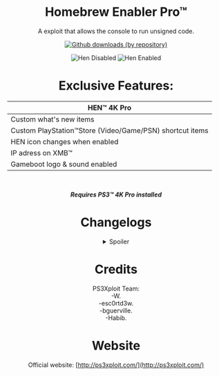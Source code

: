 <div align="center"> 

# Homebrew Enabler Pro™
A exploit that allows the console to run unsigned code.<br>

[![Github downloads (by repository)](https://img.shields.io/github/downloads/LuanTeles/HEN/total?style=social)](https://github.com/LuanTeles/HEN/releases/)

![Hen Disabled](https://user-images.githubusercontent.com/74815634/148464759-62bed1d8-b944-411a-b9f5-209a5d73b1b4.png)
![Hen Enabled](https://user-images.githubusercontent.com/74815634/148464786-72e35270-5e68-4abd-996f-10fb53713dda.png)

# Exclusive Features:

|HEN™ 4K Pro|
|----------------------
| Custom what's new items |
| Custom PlayStation™Store (Video/Game/PSN) shortcut items |
| HEN icon changes when enabled |
| IP adress on XMB™ |
| Gameboot logo & sound enabled |

<br>

***Requires PS3™ 4K Pro installed***
 
#  Changelogs 
 
<details><summary>Spoiler</summary>

# v3.1.1
### Plugin:
-Removed: Version notification.<br>

### Payload:
-Added: HEN enabled icon.<br>
-Added: IP address on XMB™.<br>
-Added: Custom what's new items.<br>
-Added: Gameboot sound.<br>
-Added: System Update Unlock after HEN is enabled.<br>
 
# v3.1.0
### Global:
-Added: Support for Firmware 4.88.<br>

 ### Plugin:
-Added: Backup/Restore of the act.dat on every boot. (Thanks to @bucanero)<br>
 
 ### Payload:
-Added: Dump PSID option to HFW tools.<br>

### Resources:
-Added: Toggle automatic update option to HFW tools.<br>
-Added: New icons for updated HFW tools options. (Thanks @xps3riments)<br>
-Updated: Text on theme selector in HFW tools.<br>
-Updated: RCO files to fix display issues with 4.89 only. (Thanks sandungas<br>
-Updated: layout_grid_table files for 480p and 272p to fix display issues in Remote Play with 4.89 only. (Thanks @sandungas)<br>
 
# v3.0.3
### Global:
-Added: Support for Firmware 4.88.<br>

# v3.0.2
### Global:
-Added: Support for Firmware 4.87.<br>

### Resource:
- HEN Loader.<br>

# v3.0.1
### Global:
-Added: Support for Firmware 4.86.<br>

### Cobra PS3MAPI:
-Added: Better set process memory by using the function used to actually write to process, this will allow user to write to memory where writing permissions are disabled.<br>
-Added: Ps3mapi_process_page_allocate this function will allocate memory into the eboot process allowing your to write/read/execute code into start_address parameter.<br>
-Added: Ps3mapi_get_process_module_info which will get the name, module path, module segments, module start and module stop address all in one function.<br>
-Added: Ps3mapi_create_process_thread to create thread into the process, This is useful if you want to load a small function into the process without needed make and load a sprx module.<br>

# v3.0.0
### Global:
-Removed: Support for Firmware 4.82.<br>

### Plugin:
-Fixed: System Freeze if DVD or CD is already inserted into PS3™ when HEN is enabled.<br>
-Fixed: Error message if reply length is too short from server.<br>

### Payload:
-Fixed: Freeze problems on all models.<br>
-Fixed: Issues with incompatible models.<br>
-Improved: Sanity checks.<br>

# v2.4.0
### Global:
-Improved: The size of stage2 has been reduced.<br>

### Payload:
-Added: DLC/PSX games RAP support added.<br>
-Added: VSH patches and disabled signature check of RIF, now other tools are compatible.<br>
-Fixed: Hitching of PSX PAL on NTSC TV and vice versa.<br>
-Fixed: Issue where people sometimes got stuck downloading games from PSN.<br>
-Improved: Disabled VSH check in RIF that R and S cant be just 0.<br>
-Improved: PS3MAPI can now write to VSH text segment like CFW <br>
-Improved: Speed when loading NPDRM type 2 games (need original or RAP Activated RIF), CPU couldnt generate ECDSA fast enough.<br>
-Removed: Unnecessary hooks on CellFsOpen/CellFsRead/CellFsClose, possibly increasing stability.<br>

# v2.3.3
### Payload:
-Improved: Remapping HFW XML from /dev_flash/ instead of /dev_hdd0/.<br>

### Resource:
-Improved: Updated path pointing to ps3hen_updater.<br>xml in hfw_settings.xml.<br>

# v2.3.2
### Global:
-Added: Support for Firmware 4.85.<br>

# v2.3.1

### HEN 
### Plugin:
-Fixed: Issue when network is disabled.<br>

Resource
-Added: Duplicated icon fix.<br>

# v2.3.0
### Global:
-Improved: Fast exploit initialization.<br>
-Improved: Increased sleep in html, removed from bins.<br>

### Plugin:
-Added: Automatic reboot upon HEN fail.<br>
-Added: HEN Updater with version check.<br>
-Fixed: Random crash on initialization.<br>
-Removed: Infinite loop.<br>

### Payload:
-Fixed: Blackscreen issues.<br>
-Fixed: SELF Decrypter.<br>
-Fixed: System freeze after enabling hen when its already enabled.<br>
-Improved: Extended download plugin patches.<br>
-Improved: HEN queue is drained before the patches get disabled, and also synchronized properly the check to synchronize remove and do patches.<br>
-Improved: Handler requests are passed fast, removed many branch conditions there for faster handling.<br>
-Improved: Optimizations added to how much stack is available to the syscalls.<br>

# v2.2.2
### Payload:
-Added: USB Package installation support for HEN installer. (/dev_usb000/HEN_UPD.pkg)<br>
-Fixed: HEN initialization freeze.<br>
-Fixed: HashCalc bug.<br>
-Fixed: Syscall handler bug.<br>

### Resource:
-Improced: Updated videoplayer_plugin.<br>sprx to use proper DEX version for each firmware version.<br>

# v2.2.1
### Global:
-Added: HEN refresh and version display on initialize, using embedded plugin.<br>
-Improced: Replaced dev_blind with dev_rewrite to maintain RW state at all times.<br>
-Improved: The stackframe and PS3HEN bins are now merged as a single payload binary. (PS3HEN.BIN)<br>

### Plugin:
-Added: HEN version notification on boot.<br>
-Added: Game and Network Category refresh.<br>
-Added: In-game Screenshot feature.<br>

### Payload:
-Added: Embedded buffers and removed memory fragmentation.<br>
-Added: Fail-safe for stage0 incase stage2 not found.<br>
-Added: Get map path opcode.<br>
-Added: HMAC Hash Validation.<br>
-Added: Missing COBRA patches & BT/USB passthrough support.<br>
-Added: PS2™ Classics launcher activation on the fly.<br>
-Added: PSP™ ISO Launcher Support.<br>
-Added: Self Threading Support, fixing the issue with a few games. (SC Trilogy and etc) <br>
-Added:: Cleanup thread.<br>
-Fixed: Encryption.<br>
-Fixed: Kernel plugin bug.<br>
-Fixed: PS3MAPI bug and stability.<br>
-Improved: Compatibility with apps like MultiMan and others which replace syscall 6-10.<br>
-Improved: Faster boot times for apps.<br>
-Improved: Memory Management of map_path.<br>
-Improved: Memory Optimization. (no embedded buffer for kernel plugin, only allocs when requested) <br>
-Improved: SELF auth.<br>
-Improved:: HEN Installer feature and memory management changes.<br>

#### Resource:
-Improved: Default theme pack removed from main package and can now download from themes updater.<br>
-Improved: HEN theme pack downloadable package updated with fixed icons.<br>
-Improved: New coldboot, icons and JS/HTML overlay.<br>
-Improved: PKG linker is now located under Package Manager -> Install Packages.<br>
-Improved: Replaced manual link from network column with PS3Xploit Home link.<br>
-Removed:: Unused XML Entries.<br>

# v2.2.0
### Stackframe Binary:
-Added: Support for Firmware 4.82.<br>
-Improved: Each FW version has its own payload, stackframe, package, and update XML.<br>

### Plugin:
-Added: HEN check added to verify if HEN enabled, and to prevent freezing.<br>
-Fixed: PSNPatch freeze.<br>
-Improved: Remap for HFW settings is now fully protected, no more disappearing HFW tools.<br>
-Improved: Stability patches added on initial boot process.<br>

### Resource:
-Added: PKG Linker entries added to category_game.xml.<br>

# v2.1.0
### Payload:
-Added: Advanced QA Flag.<br>
-Added: Debug Settings.<br>
-Improved: AES calculation now uses internal library from LV2.<br>
-Improved: Payload size is reduced by 20kb.<br>
-Improved: RAP can now be loaded / accessed from dev_hdd0/exdata.<br>
 
### Plugin:
-Added: HEN check added to verify if HEN enabled, and to prevent freezing.<br>
-Fixed: PSNPatch freeze.<br>
-Improved: Remap for HFW settings is now fully protected, no more disappearing HFW tools.<br>
-Improved: Stability patches added on initial boot process.<br>

### Resource:
-Added: Update Themes option to PS3HEN Updater menu.<br>
-Added: Theme pack by to PS3HEN Updater -> Update Themes.<br>

# v2.0.2
### Stackframe Binary:
- Added: C00 unlocker activated by default.<br>

### Payload:
-Added:	Advanced download plugin patches.<br>
-Added: App restriction on RemotePlay with PC removed.<br>
-Added: Dev_blind enabled by default.<br>
-Added: Hybrid Firmware Tools available when HEN's activated.<br>
-Added: Multiple path on boot_plugins & boot_plugins_kernel (HDD & USB).<br>
-Added: PS2™ classics launcher support.<br>
-Added: RAP activation on the fly.  (usb000/exdata/<rap> or usb001/exdata/<rap>)<br>
-Fixed: Explore_plugin.sprx patches.<br>
-Fixed: Install All Packages.<br>
-Fixed: Issue with official NPDRM content rif deletion and unable to boot error.<br>
-Improved: Games compatibilty.<br>

### Resource:
-Added: HEN updater support available under Network Category.<br>
-Added: Official firmware updates via internet blocked.<br>
-Fixed: Infinite spinning wheel when in-game.<br>

# v2.0.1
### Payload:
-Added Option to re-enable cfw syscall by accessing the system update menu on XMB Settings.<br>
-Improved: Mappath for enabling xai_plugin.sprx.<br>

# v2.0.0
### Payload:
-Added: Full BD/DVD ISO support. (AACS decryption required for BDRip)<br>
-Added: ISO support.<br>
-Added: KW stealth extensions.<br>
-Added: Kernel plugins support.<br>
-Added: Opcode 1339, returns HEN version. (0x0200) <br>
-Added: Photo gui opcode support for webMAN.<br>
-Fixed: Blackscreen crashes.<br>
-Fixed: Random lv2 panic.<br>
-Fixed: Random recovery kicks.<br>
-Fixed: Removed HEN Check From Offline Packages.<br>
-Improved: Syscall 389/409 product mode check disabled.<br>
-Improved: PS3MAPI support can now read/set process mem using webMAN.<br>
-Remoced: Fake flash is no longer used, in favor of on-the-fly patching.<br>

# v1.0.0
### Payload:
-Added: BD/DVD Region patches.<br>
-Added: BDISO support.<br>
-Added: Boot plugins support.<br>
-Added: Debug PKG install.<br>
-Added: Homebrew Root Flags.<br>
-Added: Kernel memory RWX. (execute kernel payload like this at high locations or hook syscalls etc) <br>
-Added: PS3MAPI support.<br>
-Added: PSXISO support.<br>
-Added: RWX permissions for processes executed after HEN has been enabled.<br>
-Added: Support for HAN PKG.<br>
-Added: Support for Homebrew resigned with 3.55 keys and lower.<br>
-Added: Syscall 6,7,8,15.<br>

</details> 
 
# Credits

PS3Xploit Team:<br>
-W.<br>
-esc0rtd3w.<br>
-bguerville.<br>
-Habib.<br>

# Website
Official website: [http://ps3xploit.com/](http://ps3xploit.com/)
 
</div>
